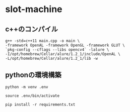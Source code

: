 # slot-machine

## c++のコンパイル
```
g++ -std=c++11 main.cpp -o main \
-framework OpenAL -framework OpenGL -framework GLUT \
`pkg-config --cflags --libs opencv4` -lalure \
-I/opt/homebrew/Cellar/alure/1.2_1/include/OpenAL \
-L/opt/homebrew/Cellar/alure/1.2_1/lib -w
```

## pythonの環境構築
```
python -m venv .env

source .env/bin/activate

pip install -r requirements.txt
```